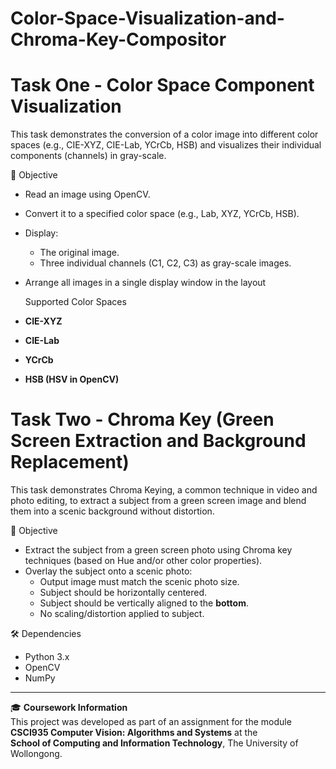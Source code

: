 # Color-Space-Visualization-and-Chroma-Key-Compositor

# Task One - Color Space Component Visualization

This task demonstrates the conversion of a color image into different color spaces (e.g., CIE-XYZ, CIE-Lab, YCrCb, HSB) and visualizes their individual components (channels) in gray-scale.

📌 Objective
- Read an image using OpenCV.
- Convert it to a specified color space (e.g., Lab, XYZ, YCrCb, HSB).
- Display:
  - The original image.
  - Three individual channels (C1, C2, C3) as gray-scale images.
- Arrange all images in a single display window in the layout

  Supported Color Spaces
- **CIE-XYZ**
- **CIE-Lab**
- **YCrCb**
- **HSB (HSV in OpenCV)**

# Task Two - Chroma Key (Green Screen Extraction and Background Replacement)

This task demonstrates Chroma Keying, a common technique in video and photo editing, to extract a subject from a green screen image and blend them into a scenic background without distortion.

📌 Objective
- Extract the subject from a green screen photo using Chroma key techniques (based on Hue and/or other color properties).
- Overlay the subject onto a scenic photo:
  - Output image must match the scenic photo size.
  - Subject should be horizontally centered.
  - Subject should be vertically aligned to the **bottom**.
  - No scaling/distortion applied to subject.


🛠 Dependencies

- Python 3.x
- OpenCV
- NumPy


---

🎓 **Coursework Information**  
This project was developed as part of an assignment for the module **CSCI935 Computer Vision: Algorithms and Systems** at the  
**School of Computing and Information Technology**, The University of Wollongong.

